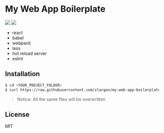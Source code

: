 # My Web App Boilerplate

[![][dependency-img]][dependency-url]
[![][dependency-dev-img]][dependency-dev-url]

* react
* babel
* webpack
* less
* hot reload server
* eslint

## Installation

```bash
$ cd <YOUR_PROJECT_FOLDER>
$ curl https://raw.githubusercontent.com/zlargon/my-web-app-boilerplate/master/install.sh | bash
```

> Notice: All the same files will be overwritten

## License

MIT

[dependency-url]: https://david-dm.org/zlargon/my-web-app-boilerplate
[dependency-img]: https://img.shields.io/david/zlargon/my-web-app-boilerplate.svg

[dependency-dev-url]: https://david-dm.org/zlargon/my-web-app-boilerplate#info=devDependencies
[dependency-dev-img]: https://img.shields.io/david/dev/zlargon/my-web-app-boilerplate.svg
